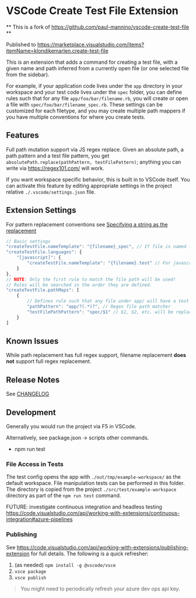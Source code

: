 # VSCode Create Test File Extension

** This is a fork of https://github.com/paul-mannino/vscode-create-test-file **

Published to https://marketplace.visualstudio.com/items?itemName=klondikemarlen.create-test-file

This is an extension that adds a command for creating a test file, with a given name and path inferred from a currently open file (or one selected file from the sidebar).

For example, if your application code lives under the `app` directory in your workspace and your test code lives under the `spec` folder, you can define rules such that for any file `app/foo/bar/filename.rb`, you will create or open a file with `spec/foo/bar/filename_spec.rb`. These settings can be customized for each filetype, and you may create multiple
path mappers if you have multiple conventions for where you create tests.

## Features

Full path mutation support via JS regex replace.
Given an absolute path, a path pattern and a test file pattern, you get `absolutePath.replace(pathPattern, testFilePattern)`; anything you can write via https://regex101.com/ will work.

If you want workspace specific behavior, this is built in to VSCode itself. You can activate this feature by editing appropriate settings in the project relative `./.vscode/settings.json` file.

## Extension Settings

For pattern replacement conventions see [Specifying a string as the replacement](https://developer.mozilla.org/en-US/docs/Web/JavaScript/Reference/Global_Objects/String/replace#specifying_a_string_as_the_replacement)

```javascript -- instead of json to support comments
// Basic settings
"createTestFile.nameTemplate": "{filename}_spec", // If file is named foo.bar, will create test named foo_spec.bar
"createTestFile.languages": {
    "[javascript]": {
        "createTestFile.nameTemplate": "{filename}.test" // For javascript, if file is foo.js, will create foo.test.js
    }
},
// NOTE: Only the first rule to match the file path will be used!
// Rules will be searched in the order they are defined.
"createTestFile.pathMaps": [
    {
        // Defines rule such that any file under app/ will have a test file created under spec/
        "pathPattern": "app/?(.*)?", // Regex file path matcher
        "testFilePathPattern": "spec/$1" // $1, $2, etc. will be replaced with the matching text from the pathPattern
    }
]
```

## Known Issues

While path replacement has full regex support, filename replacement **does not** support full regex replacement.

## Release Notes

See [CHANGELOG](./CHANGELOG.md)

## Development

Generally you would run the project via F5 in VSCode.

Alternatively, see package.json -> scripts other commands.
- npm run test

### File Access in Tests

The test config opens the app with `./out/tmp/example-workspace/` as the default workspace.
File manipulation tests can be performed in this folder. The directory is copied from the project `./src/test/example-workspace` directory as part of the `npm run test` command.

FUTURE: investigate continuous integration and headless testing https://code.visualstudio.com/api/working-with-extensions/continuous-integration#azure-pipelines

### Publishing

See https://code.visualstudio.com/api/working-with-extensions/publishing-extension for full details. The following is a quick refresher:

1. (as needed) `npm install -g @vscode/vsce`
2. `vsce package`
3. `vsce publish`

> You might need to periodically refresh your azure dev ops api key.
